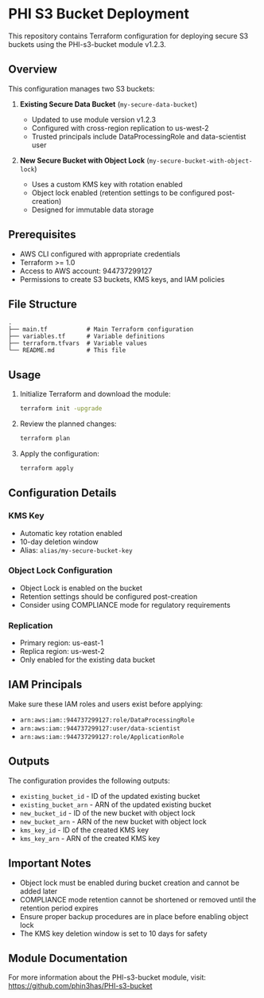 # PHI S3 Bucket Deployment

This repository contains Terraform configuration for deploying secure S3 buckets using the PHI-s3-bucket module v1.2.3.

## Overview

This configuration manages two S3 buckets:

1. **Existing Secure Data Bucket** (`my-secure-data-bucket`)
   - Updated to use module version v1.2.3
   - Configured with cross-region replication to us-west-2
   - Trusted principals include DataProcessingRole and data-scientist user

2. **New Secure Bucket with Object Lock** (`my-secure-bucket-with-object-lock`)
   - Uses a custom KMS key with rotation enabled
   - Object lock enabled (retention settings to be configured post-creation)
   - Designed for immutable data storage

## Prerequisites

- AWS CLI configured with appropriate credentials
- Terraform >= 1.0
- Access to AWS account: 944737299127
- Permissions to create S3 buckets, KMS keys, and IAM policies

## File Structure

```
.
├── main.tf           # Main Terraform configuration
├── variables.tf      # Variable definitions
├── terraform.tfvars  # Variable values
└── README.md         # This file
```

## Usage

1. Initialize Terraform and download the module:
   ```bash
   terraform init -upgrade
   ```

2. Review the planned changes:
   ```bash
   terraform plan
   ```

3. Apply the configuration:
   ```bash
   terraform apply
   ```

## Configuration Details

### KMS Key
- Automatic key rotation enabled
- 10-day deletion window
- Alias: `alias/my-secure-bucket-key`

### Object Lock Configuration
- Object Lock is enabled on the bucket
- Retention settings should be configured post-creation
- Consider using COMPLIANCE mode for regulatory requirements

### Replication
- Primary region: us-east-1
- Replica region: us-west-2
- Only enabled for the existing data bucket

## IAM Principals

Make sure these IAM roles and users exist before applying:
- `arn:aws:iam::944737299127:role/DataProcessingRole`
- `arn:aws:iam::944737299127:user/data-scientist`
- `arn:aws:iam::944737299127:role/ApplicationRole`

## Outputs

The configuration provides the following outputs:
- `existing_bucket_id` - ID of the updated existing bucket
- `existing_bucket_arn` - ARN of the updated existing bucket
- `new_bucket_id` - ID of the new bucket with object lock
- `new_bucket_arn` - ARN of the new bucket with object lock
- `kms_key_id` - ID of the created KMS key
- `kms_key_arn` - ARN of the created KMS key

## Important Notes

- Object lock must be enabled during bucket creation and cannot be added later
- COMPLIANCE mode retention cannot be shortened or removed until the retention period expires
- Ensure proper backup procedures are in place before enabling object lock
- The KMS key deletion window is set to 10 days for safety

## Module Documentation

For more information about the PHI-s3-bucket module, visit:
https://github.com/phin3has/PHI-s3-bucket
